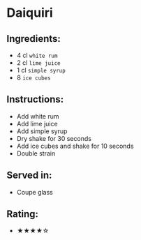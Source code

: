 # Daiquiri

## Ingredients:
- 4 cl `white rum`
- 2 cl `lime juice`
- 1 cl `simple syrup`
- 8 `ice cubes`

## Instructions:
- Add white rum
- Add lime juice
- Add simple syrup
- Dry shake for 30 seconds
- Add ice cubes and shake for 10 seconds
- Double strain

## Served in:
- Coupe glass

## Rating:
- ★★★★☆